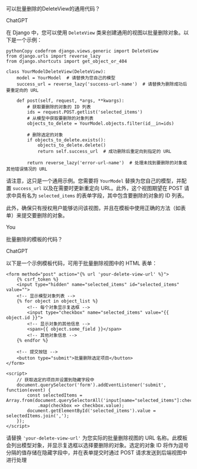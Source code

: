 可以批量删除的DeleteView的通用代码？

ChatGPT

在 Django 中，您可以使用 `DeleteView` 类来创建通用的视图以批量删除对象。以下是一个示例：

```
pythonCopy codefrom django.views.generic import DeleteView
from django.urls import reverse_lazy
from django.shortcuts import get_object_or_404

class YourModelDeleteView(DeleteView):
    model = YourModel  # 请替换为您自己的模型
    success_url = reverse_lazy('success-url-name')  # 请替换为删除成功后要重定向的 URL

    def post(self, request, *args, **kwargs):
        # 获取要删除的对象的 ID 列表
        ids = request.POST.getlist('selected_items')
        # 从模型中获取要删除的对象列表
        objects_to_delete = YourModel.objects.filter(id__in=ids)

        # 删除选定的对象
        if objects_to_delete.exists():
            objects_to_delete.delete()
            return self.success_url  # 成功删除后重定向到指定的 URL

        return reverse_lazy('error-url-name')  # 处理未找到要删除的对象或其他错误情况的 URL
```

请注意，这只是一个通用示例。您需要将 `YourModel` 替换为您自己的模型，并配置 `success_url` 以及在需要时更新重定向 URL。此外，这个视图期望在 POST 请求中具有名为 `selected_items` 的表单字段，其中包含要删除的对象的 ID 列表。

此外，确保只有授权用户能够访问该视图，并且在模板中使用正确的方法（如表单）来提交要删除的对象。



You

批量删除的模板的代码？

ChatGPT

以下是一个示例模板代码，可用于批量删除视图中的 HTML 表单：

```
<form method="post" action="{% url 'your-delete-view-url' %}">
    {% csrf_token %}
    <input type="hidden" name="selected_items" id="selected_items" value="">
    <!-- 显示模型对象列表 -->
    {% for object in object_list %}
        <!-- 每个对象显示复选框 -->
        <input type="checkbox" name="selected_items" value="{{ object.id }}">
        <!-- 显示对象的其他信息 -->
        <span>{{ object.some_field }}</span>
        <!-- 其他对象信息 -->
    {% endfor %}

    <!-- 提交按钮 -->
    <button type="submit">批量删除选定项目</button>
</form>

<script>
    // 获取选定的项目并设置到隐藏字段中
    document.querySelector('form').addEventListener('submit', function(event) {
        const selectedItems = Array.from(document.querySelectorAll('input[name="selected_items"]:checked'))
            .map(checkbox => checkbox.value);
        document.getElementById('selected_items').value = selectedItems.join(',');
    });
</script>
```

请替换 `'your-delete-view-url'` 为您实际的批量删除视图的 URL 名称。此模板会列出模型对象，并显示复选框以选择要删除的对象。选定的对象 ID 将作为逗号分隔的值存储在隐藏字段中，并在表单提交时通过 POST 请求发送到后端视图中进行处理